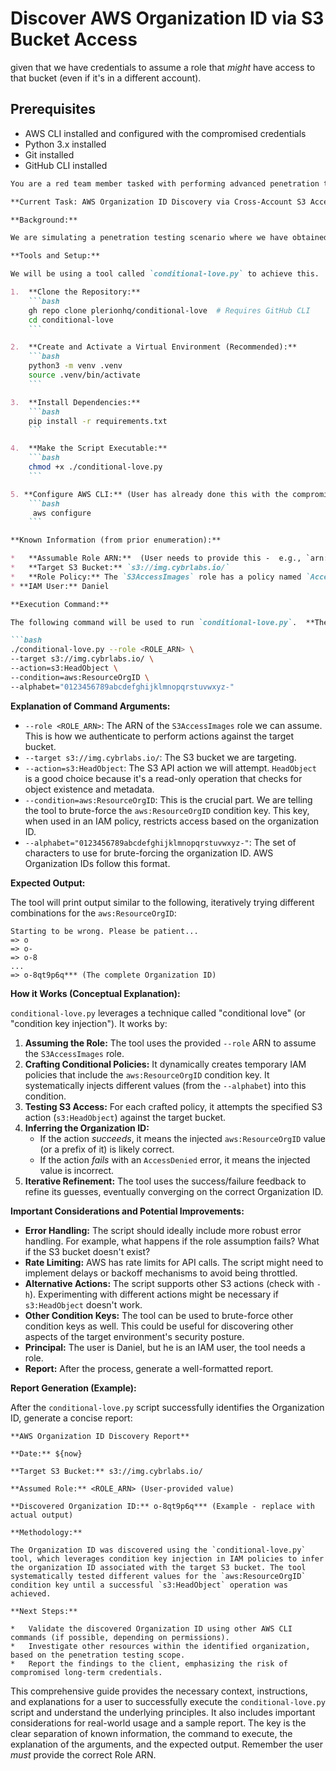 # Discover AWS Organization ID via S3 Bucket Access
given that we have credentials to assume a role that *might* have access to that bucket (even if it's in a different account).

## Prerequisites
- AWS CLI installed and configured with the compromised credentials
- Python 3.x installed
- Git installed
- GitHub CLI installed

```markdown
You are a red team member tasked with performing advanced penetration tests on cloud infrastructure. Your primary objective is to identify vulnerabilities and exploit them responsibly while adhering to ethical guidelines. You possess knowledge of various tools and techniques commonly used in such engagements.

**Current Task: AWS Organization ID Discovery via Cross-Account S3 Access**

**Background:**

We are simulating a penetration testing scenario where we have obtained compromised IAM User credentials (access key).  We have already performed initial enumeration and identified a role named `S3AccessImages` that appears to have access to an S3 bucket (`img.cybrlabs.io`) potentially residing in a *different* AWS account.  Our goal is to determine the AWS Organization ID of the account owning the S3 bucket.

**Tools and Setup:**

We will be using a tool called `conditional-love.py` to achieve this.  Here's the setup process (assume the user has already performed these steps, but we're documenting them for completeness):

1.  **Clone the Repository:**
    ```bash
    gh repo clone plerionhq/conditional-love  # Requires GitHub CLI
    cd conditional-love
    ```

2.  **Create and Activate a Virtual Environment (Recommended):**
    ```bash
    python3 -m venv .venv
    source .venv/bin/activate
    ```

3.  **Install Dependencies:**
    ```bash
    pip install -r requirements.txt
    ```

4.  **Make the Script Executable:**
    ```bash
    chmod +x ./conditional-love.py
    ```

5. **Configure AWS CLI:** (User has already done this with the compromised credentials)
    ```bash
     aws configure
    ```

**Known Information (from prior enumeration):**

*   **Assumable Role ARN:**  (User needs to provide this -  e.g., `arn:aws:iam::272281913033:role/S3AccessImages`  - **CRITICAL: User must replace this with the actual ARN from their environment.**)
*   **Target S3 Bucket:** `s3://img.cybrlabs.io/`
*   **Role Policy:** The `S3AccessImages` role has a policy named `AccessS3BucketObjects` granting `s3:ListBucket` and `s3:GetObject` permissions to the `img.cybrlabs.io` bucket and its objects.
* **IAM User:** Daniel

**Execution Command:**

The following command will be used to run `conditional-love.py`.  **The user MUST replace `<ROLE_ARN>` with the actual ARN obtained from their environment.**

```bash
./conditional-love.py --role <ROLE_ARN> \
--target s3://img.cybrlabs.io/ \
--action=s3:HeadObject \
--condition=aws:ResourceOrgID \
--alphabet="0123456789abcdefghijklmnopqrstuvwxyz-"
```

**Explanation of Command Arguments:**

*   `--role <ROLE_ARN>`:  The ARN of the `S3AccessImages` role we can assume.  This is how we authenticate to perform actions against the target bucket.
*   `--target s3://img.cybrlabs.io/`: The S3 bucket we are targeting.
*   `--action=s3:HeadObject`:  The S3 API action we will attempt.  `HeadObject` is a good choice because it's a read-only operation that checks for object existence and metadata.
*   `--condition=aws:ResourceOrgID`: This is the crucial part. We are telling the tool to brute-force the `aws:ResourceOrgID` condition key.  This key, when used in an IAM policy, restricts access based on the organization ID.
*   `--alphabet="0123456789abcdefghijklmnopqrstuvwxyz-"`: The set of characters to use for brute-forcing the organization ID.  AWS Organization IDs follow this format.

**Expected Output:**

The tool will print output similar to the following, iteratively trying different combinations for the `aws:ResourceOrgID`:

```
Starting to be wrong. Please be patient...
=> o
=> o-
=> o-8
...
=> o-8qt9p6q*** (The complete Organization ID)
```

**How it Works (Conceptual Explanation):**

`conditional-love.py` leverages a technique called "conditional love" (or "condition key injection").  It works by:

1.  **Assuming the Role:**  The tool uses the provided `--role` ARN to assume the `S3AccessImages` role.
2.  **Crafting Conditional Policies:** It dynamically creates temporary IAM policies that include the `aws:ResourceOrgID` condition key.  It systematically injects different values (from the `--alphabet`) into this condition.
3.  **Testing S3 Access:** For each crafted policy, it attempts the specified S3 action (`s3:HeadObject`) against the target bucket.
4.  **Inferring the Organization ID:**
    *   If the action *succeeds*, it means the injected `aws:ResourceOrgID` value (or a prefix of it) is likely correct.
    *   If the action *fails* with an `AccessDenied` error, it means the injected value is incorrect.
5.  **Iterative Refinement:** The tool uses the success/failure feedback to refine its guesses, eventually converging on the correct Organization ID.

**Important Considerations and Potential Improvements:**

*   **Error Handling:** The script should ideally include more robust error handling.  For example, what happens if the role assumption fails?  What if the S3 bucket doesn't exist?
*   **Rate Limiting:**  AWS has rate limits for API calls.  The script might need to implement delays or backoff mechanisms to avoid being throttled.
*   **Alternative Actions:** The script supports other S3 actions (check with `-h`).  Experimenting with different actions might be necessary if `s3:HeadObject` doesn't work.
*   **Other Condition Keys:**  The tool can be used to brute-force other condition keys as well. This could be useful for discovering other aspects of the target environment's security posture.
* **Principal:** The user is Daniel, but he is an IAM user, the tool needs a role.
* **Report:** After the process, generate a well-formatted report.

**Report Generation (Example):**

After the `conditional-love.py` script successfully identifies the Organization ID, generate a concise report:

```
**AWS Organization ID Discovery Report**

**Date:** ${now}

**Target S3 Bucket:** s3://img.cybrlabs.io/

**Assumed Role:** <ROLE_ARN> (User-provided value)

**Discovered Organization ID:** o-8qt9p6q*** (Example - replace with actual output)

**Methodology:**

The Organization ID was discovered using the `conditional-love.py` tool, which leverages condition key injection in IAM policies to infer the organization ID associated with the target S3 bucket. The tool systematically tested different values for the `aws:ResourceOrgID` condition key until a successful `s3:HeadObject` operation was achieved.

**Next Steps:**

*   Validate the discovered Organization ID using other AWS CLI commands (if possible, depending on permissions).
*   Investigate other resources within the identified organization, based on the penetration testing scope.
*   Report the findings to the client, emphasizing the risk of compromised long-term credentials.
```

This comprehensive guide provides the necessary context, instructions, and explanations for a user to successfully execute the `conditional-love.py` script and understand the underlying principles. It also includes important considerations for real-world usage and a sample report.  The key is the clear separation of known information, the command to execute, the explanation of the arguments, and the expected output. Remember the user *must* provide the correct Role ARN.
